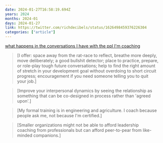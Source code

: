 ```yaml
---
date: 2024-01-27T16:58:19.694Z
years: 2024
months: 2024-01
days: 2024-01-27
link: https://twitter.com/richdecibels/status/1626498459376226304
categories: ["article"]
---
```

[what happens in the conversations I have with the ppl I'm coaching](https://twitter.com/richdecibels/status/1626498459376226304)

> [I offer: space away from the rat-race to reflect, breathe more deeply, move deliberately; a good bullshit detector; place to practice, prepare, or role-play tough future conversations; help to find the right amount of stretch in your development goal without overdoing to short circuit progress; encouragement if you need someone telling you to quit your job.]

> [Improve your interpersonal dynamics by seeing the relationship as something that can be co-designed in process rather than 'agreed upon'.]

> [My formal training is in engineering and agriculture. I coach because people ask me, not because I'm certified.]

> [Smaller organizations might not be able to afford leadership coaching from professionals but can afford peer-to-pear from like-minded companions.]

